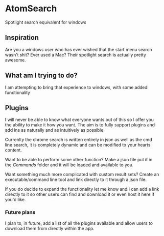 # AtomSearch
Spotlight search equivalent for windows

## Inspiration
Are you a windows user who has ever wished that the start menu search wasn't shit? Ever used a Mac? Their spotlight search is actually pretty awesome.

## What am I trying to do?
I am attempting to bring that experience to windows, with some added functionality

## Plugins
I will never be able to know what everyone wants out of this so I offer you the ability to make it how you want. The aim is to fully support plugins and add ins as naturally and as intuitively as possible

Currenlty the chrome search is written entirely in json as well as the cmd line search, it is completely dynamic and can be modified to your hearts content.

Want to be able to perform some other function? Make a json file put it in the *Commands* folder and it will be loaded and available to you.

Want something much more complicated with custom result sets? Create an executable/command line tool and link directly to it through a json file.

If you do decide to expand the functionality let me know and I can add a link directly to it so other users can find and download it or even host it here if you'd like. 

### Future plans
I plan to, in future, add a list of all the plugins available and allow users to download them from directly within the app.

